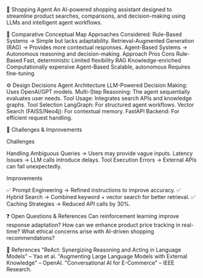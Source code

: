 🛒 Shopping Agent
An AI-powered shopping assistant designed to streamline product searches, comparisons, and decision-making using LLMs and intelligent agent workflows.


📌 Comparative Conceptual Map
Approaches Considered:
Rule-Based Systems → Simple but lacks adaptability.
Retrieval-Augmented Generation (RAG) → Provides more contextual responses.
Agent-Based Systems → Autonomous reasoning and decision-making.
Approach	Pros	Cons
Rule-Based	Fast, deterministic	Limited flexibility
RAG	Knowledge-enriched	Computationally expensive
Agent-Based	Scalable, autonomous	Requires fine-tuning


⚙️ Design Decisions
Agent Architecture
LLM-Powered Decision Making: Uses OpenAI/GPT models.
Multi-Step Reasoning: The agent sequentially evaluates user needs.
Tool Usage: Integrates search APIs and knowledge graphs.
Tool Selection
LangGraph: For structured agent workflows.
Vector Search (FAISS/Neo4j): For contextual memory.
FastAPI Backend: For efficient request handling.


🚧 Challenges & Improvements

Challenges

Handling Ambiguous Queries → Users may provide vague inputs.
Latency Issues → LLM calls introduce delays.
Tool Execution Errors → External APIs can fail unexpectedly.

Improvements

✅ Prompt Engineering → Refined instructions to improve accuracy.
✅ Hybrid Search → Combined keyword + vector search for better retrieval.
✅ Caching Strategies → Reduced API calls by 30%.


❓ Open Questions & References
Can reinforcement learning improve response adaptation?
How can we enhance product price tracking in real-time?
What ethical concerns arise with AI-driven shopping recommendations?


📖 References
"ReAct: Synergizing Reasoning and Acting in Language Models" – Yao et al.
"Augmenting Large Language Models with External Knowledge" – OpenAI.
"Conversational AI for E-Commerce" – IEEE Research.